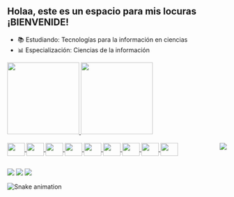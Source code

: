 ## Holaa, este es un espacio para mis locuras ¡BIENVENIDE!
- 📚 Estudiando: Tecnologías para la información en ciencias
- 📊 Especialización: Ciencias de la información 

<div>
  <a href="https://github.com/ibtIbeth">
  <img height="165em" src="https://github-readme-stats.vercel.app/api?username=IbtIbeth&show_icons=true&show_icons=true&theme=bear&include_all_commits=true&count_private=true">
    <img height="165em" src="https://github-readme-stats.vercel.app/api/top-langs/?username=IbtIbeth&layout=compact&show_icons=true&theme=bear">
</div>
  
<div style="display: inline_block"><br>
  <img align="center" height="30" width="40" src="https://cdn.jsdelivr.net/gh/devicons/devicon/icons/python/python-original.svg" />
  <img align="center" height="30" width="40" src="https://cdn.jsdelivr.net/gh/devicons/devicon/icons/html5/html5-plain.svg">
  <img align="center" height="30" width="40" src="https://cdn.jsdelivr.net/gh/devicons/devicon/icons/css3/css3-plain.svg" />
  <img align="center" height="30" width="40" src="https://cdn.jsdelivr.net/gh/devicons/devicon/icons/linux/linux-original.svg" />
  <img align="center" height="30" width="40" src="https://cdn.jsdelivr.net/gh/devicons/devicon/icons/pandas/pandas-original.svg" />
  <img align="center" height="30" width="40" src="https://cdn.jsdelivr.net/gh/devicons/devicon/icons/jupyter/jupyter-original-wordmark.svg" />
  <img align="center" height="30" width="40" src="https://cdn.jsdelivr.net/gh/devicons/devicon/icons/numpy/numpy-original.svg" />
  <img align="center" height="30" width="40" src="https://cdn.jsdelivr.net/gh/devicons/devicon/icons/bash/bash-original.svg" />
  <img align="center" height="30" width="40" src="https://cdn.jsdelivr.net/gh/devicons/devicon/icons/django/django-original.svg" />
  <a href="https://www.hackerrank.com/ibtescobedo" target"_blank"><img align="right" src="https://img.shields.io/badge/HackerRank-follow-biggreen" target="_blank"></a>
</div>

##

<div>
  <a href="https://mx.linkedin.com/in/ibeth-escobedo-bb7822124" target"_blank"><img src="https://img.shields.io/badge/LinkedIn-0077B5?style=for-the-badge&logo=linkedin&logoColor=white" target="_blank"></a> 
  <a href="https://www.instagram.com/ibt.ibeth/" target"_blank"><img src="https://img.shields.io/badge/Instagram-E4405F?style=for-the-badge&logo=instagram&logoColor=white" target="_blank"></a> 
  <a href="https://t.me/ibtibeth" target"_blank"><img src="https://img.shields.io/badge/Telegram-2CA5E0?style=for-the-badge&logo=telegram&logoColor=white" target="_blank"></a>
  
</div>
  
![Snake animation](https://github.com/IbtIbeth/IbtIbeth/blob/output/github-contribution-grd-snake.svg)
